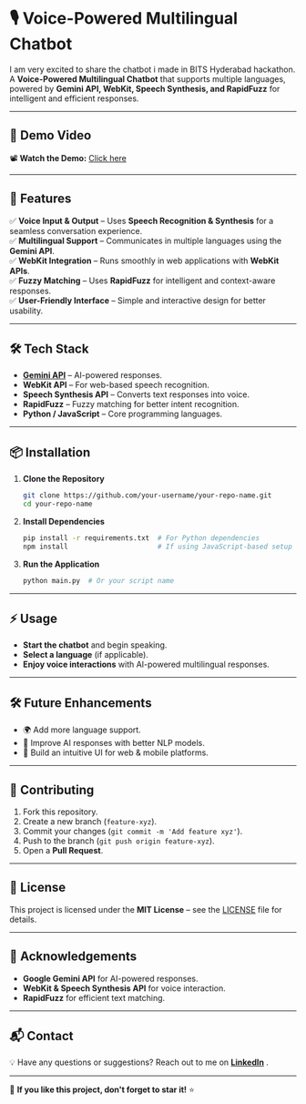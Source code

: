# 🎙️ Voice-Powered Multilingual Chatbot
I am very excited to share the chatbot i made in BITS Hyderabad hackathon.
A **Voice-Powered Multilingual Chatbot** that supports multiple languages, powered by **Gemini API, WebKit, Speech Synthesis, and RapidFuzz** for intelligent and efficient responses.

---

## 🚀 Demo Video

📽️ **Watch the Demo:** [Click here](WhatsApp%20Video%202025-03-26%20at%2023.34.22_d5e66121.mp4)

---

## 🌟 Features

✅ **Voice Input & Output** – Uses **Speech Recognition & Synthesis** for a seamless conversation experience.  
✅ **Multilingual Support** – Communicates in multiple languages using the **Gemini API**.  
✅ **WebKit Integration** – Runs smoothly in web applications with **WebKit APIs**.  
✅ **Fuzzy Matching** – Uses **RapidFuzz** for intelligent and context-aware responses.  
✅ **User-Friendly Interface** – Simple and interactive design for better usability.  

---

## 🛠️ Tech Stack

- **[Gemini API](https://ai.google.dev/)** – AI-powered responses.
- **WebKit API** – For web-based speech recognition.
- **Speech Synthesis API** – Converts text responses into voice.
- **RapidFuzz** – Fuzzy matching for better intent recognition.
- **Python / JavaScript** – Core programming languages.

---

## 📦 Installation

1. **Clone the Repository**
   ```sh
   git clone https://github.com/your-username/your-repo-name.git
   cd your-repo-name
   ```

2. **Install Dependencies**
   ```sh
   pip install -r requirements.txt  # For Python dependencies
   npm install                      # If using JavaScript-based setup
   ```

3. **Run the Application**
   ```sh
   python main.py  # Or your script name
   ```

---

## ⚡ Usage

- **Start the chatbot** and begin speaking.
- **Select a language** (if applicable).
- **Enjoy voice interactions** with AI-powered multilingual responses.

---

## 🛠️ Future Enhancements

- 🌍 Add more language support.
- 🤖 Improve AI responses with better NLP models.
- 🎨 Build an intuitive UI for web & mobile platforms.

---

## 🤝 Contributing

1. Fork this repository.
2. Create a new branch (`feature-xyz`).
3. Commit your changes (`git commit -m 'Add feature xyz'`).
4. Push to the branch (`git push origin feature-xyz`).
5. Open a **Pull Request**.

---

## 📜 License

This project is licensed under the **MIT License** – see the [LICENSE](LICENSE) file for details.

---

## 📝 Acknowledgements

- **Google Gemini API** for AI-powered responses.
- **WebKit & Speech Synthesis API** for voice interaction.
- **RapidFuzz** for efficient text matching.

---

## 📬 Contact

💡 Have any questions or suggestions? Reach out to me on **[LinkedIn](https://www.linkedin.com/in/abhilove-goyal/)** .

---

🌟 **If you like this project, don't forget to star it!** ⭐
